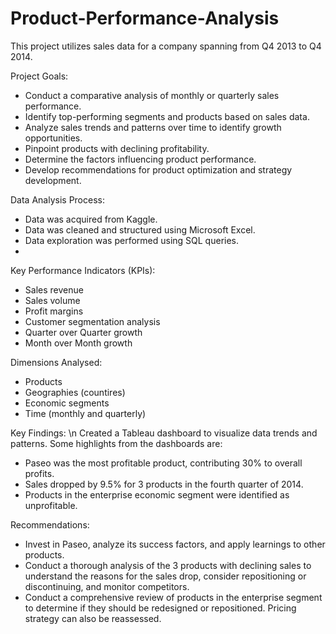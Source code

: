 # Product-Performance-Analysis
This project utilizes sales data for a company spanning from Q4 2013 to Q4 2014.

Project Goals: 
- Conduct a comparative analysis of monthly or quarterly sales performance.
- Identify top-performing segments and products based on sales data.
- Analyze sales trends and patterns over time to identify growth opportunities.
- Pinpoint products with declining profitability.
- Determine the factors influencing product performance.
- Develop recommendations for product optimization and strategy development.

Data Analysis Process:
- Data was acquired from Kaggle.
- Data was cleaned and structured using Microsoft Excel.
- Data exploration was performed using SQL queries.
- 
Key Performance Indicators (KPIs):
- Sales revenue
- Sales volume
- Profit margins
- Customer segmentation analysis
- Quarter over Quarter growth
- Month over Month growth

Dimensions Analysed:
- Products
- Geographies (countires)
- Economic segments
- Time (monthly and quarterly)

Key Findings: \n
Created a Tableau dashboard to visualize data trends and patterns. Some highlights from the dashboards are:
- Paseo was the most profitable product, contributing 30% to overall profits.
- Sales dropped by 9.5% for 3 products in the fourth quarter of 2014.
- Products in the enterprise economic segment were identified as unprofitable.

Recommendations:
- Invest in Paseo, analyze its success factors, and apply learnings to other products.
- Conduct a thorough analysis of the 3 products with declining sales to understand the reasons for the sales drop, consider repositioning or discontinuing, and monitor competitors.
- Conduct a comprehensive review of products in the enterprise segment to determine if they should be redesigned or repositioned. Pricing strategy can also be reassessed.
